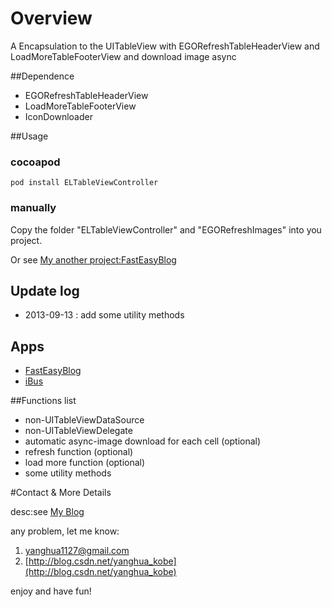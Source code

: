 # Overview

A Encapsulation to the UITableView with EGORefreshTableHeaderView and LoadMoreTableFooterView and download image async

##Dependence
 * EGORefreshTableHeaderView
 * LoadMoreTableFooterView
 * IconDownloader

##Usage

### cocoapod

```
pod install ELTableViewController
```

### manually


Copy the folder "ELTableViewController" and "EGORefreshImages" into you project.


Or see [My another project:FastEasyBlog](https://github.com/yanghua/FastEasyBlog-iOS-app)

## Update log
* 2013-09-13 : add some utility methods

## Apps
* [FastEasyBlog](https://github.com/yanghua/FastEasyBlog-iOS-app)
* [iBus](https://github.com/yanghua/iBus)

##Functions list
* non-UITableViewDataSource
* non-UITableViewDelegate
* automatic async-image download for each cell (optional)
* refresh function (optional)
* load more function (optional)
* some utility methods


#Contact & More Details

desc:see [My Blog](http://blog.csdn.net/yanghua_kobe/article/details/8248991)

any problem, let me know:

1. [yanghua1127@gmail.com](yanghua1127@gmail.com)
2. [http://blog.csdn.net/yanghua_kobe](http://blog.csdn.net/yanghua_kobe)

enjoy and have fun!